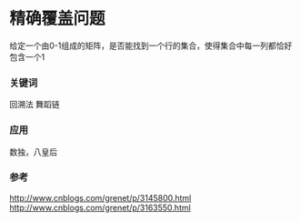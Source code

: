 # 精确覆盖问题
给定一个由0-1组成的矩阵，是否能找到一个行的集合，使得集合中每一列都恰好包含一个1

### 关键词
回溯法 舞蹈链

### 应用
数独，八皇后

### 参考
http://www.cnblogs.com/grenet/p/3145800.html
http://www.cnblogs.com/grenet/p/3163550.html